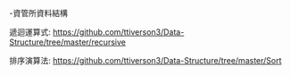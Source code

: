 -資管所資料結構

遞迴運算式:
https://github.com/ttiverson3/Data-Structure/tree/master/recursive

排序演算法:
https://github.com/ttiverson3/Data-Structure/tree/master/Sort
